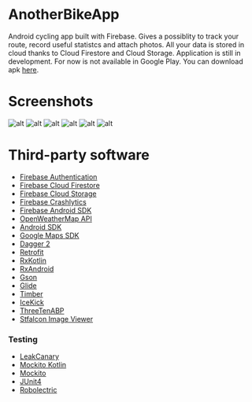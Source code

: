# AnotherBikeApp

Android cycling app built with Firebase. Gives a possiblity to track your route, record useful statistcs and attach photos.
All your data is stored in cloud thanks to Cloud Firestore and Cloud Storage. 
Application is still in development.
For now is not available in Google Play. You can download apk [here](https://github.com/lupuuss/AnotherBikeApp/raw/master/app/release/app-release.apk).

# Screenshots
![alt](screenshots/1.png) ![alt](screenshots/5.png) 
![alt](screenshots/2.png) ![alt](screenshots/6.png)
![alt](screenshots/4.png) ![alt](screenshots/3.png)

# Third-party software
* [Firebase Authentication](https://firebase.google.com/docs/auth/)
* [Firebase Cloud Firestore](https://firebase.google.com/docs/firestore/)
* [Firebase Cloud Storage](https://firebase.google.com/docs/storage/)
* [Firebase Crashlytics](https://firebase.google.com/docs/crashlytics/)
* [Firebase Android SDK](https://github.com/firebase/firebase-android-sdk)
* [OpenWeatherMap API](https://openweathermap.org/api)
* [Android SDK](https://developer.android.com)
* [Google Maps SDK](https://developers.google.com/maps/documentation/android-sdk/intro)
* [Dagger 2](https://github.com/google/dagger)
* [Retrofit](https://github.com/square/retrofit)
* [RxKotlin](https://github.com/ReactiveX/RxKotlin)
* [RxAndroid](https://github.com/ReactiveX/RxAndroid)
* [Gson](https://github.com/google/gson)
* [Glide](https://github.com/bumptech/glide)
* [Timber](https://github.com/JakeWharton/timber)
* [IceKick](https://github.com/tinsukE/icekick)
* [ThreeTenABP](https://github.com/JakeWharton/ThreeTenABP)
* [Stfalcon Image Viewer](https://github.com/stfalcon-studio/StfalconImageViewer)
### Testing
* [LeakCanary](https://github.com/square/leakcanary)
* [Mockito Kotlin](https://github.com/nhaarman/mockito-kotlin)
* [Mockito](https://github.com/mockito/mockito)
* [JUnit4](https://github.com/junit-team/junit4)
* [Robolectric](https://github.com/robolectric/robolectric)
